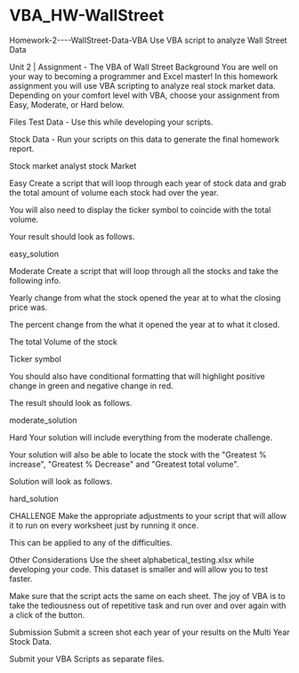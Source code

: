 # VBA_HW-WallStreet
Homework-2----WallStreet-Data-VBA
Use VBA script to analyze Wall Street Data

Unit 2 | Assignment - The VBA of Wall Street
Background
You are well on your way to becoming a programmer and Excel master! In this homework assignment you will use VBA scripting to analyze real stock market data. Depending on your comfort level with VBA, choose your assignment from Easy, Moderate, or Hard below.

Files
Test Data - Use this while developing your scripts.

Stock Data - Run your scripts on this data to generate the final homework report.

Stock market analyst
stock Market

Easy
Create a script that will loop through each year of stock data and grab the total amount of volume each stock had over the year.

You will also need to display the ticker symbol to coincide with the total volume.

Your result should look as follows.

easy_solution

Moderate
Create a script that will loop through all the stocks and take the following info.

Yearly change from what the stock opened the year at to what the closing price was.

The percent change from the what it opened the year at to what it closed.

The total Volume of the stock

Ticker symbol

You should also have conditional formatting that will highlight positive change in green and negative change in red.

The result should look as follows.

moderate_solution

Hard
Your solution will include everything from the moderate challenge.

Your solution will also be able to locate the stock with the "Greatest % increase", "Greatest % Decrease" and "Greatest total volume".

Solution will look as follows.

hard_solution

CHALLENGE
Make the appropriate adjustments to your script that will allow it to run on every worksheet just by running it once.

This can be applied to any of the difficulties.

Other Considerations
Use the sheet alphabetical_testing.xlsx while developing your code. This dataset is smaller and will allow you to test faster.

Make sure that the script acts the same on each sheet. The joy of VBA is to take the tediousness out of repetitive task and run over and over again with a click of the button.

Submission
Submit a screen shot each year of your results on the Multi Year Stock Data.

Submit your VBA Scripts as separate files.
